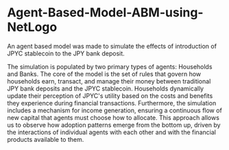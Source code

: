 # Agent-Based-Model-ABM-using-NetLogo
An agent based model was made to simulate the effects of introduction of JPYC stablecoin to the JPY bank deposit. 

The simulation is populated by two primary types of agents: Households and Banks. The core of the model is the set of rules that govern how households earn, transact, and manage their money between traditional JPY bank deposits and the JPYC stablecoin. Households dynamically update their perception of JPYC's utility based on the costs and benefits they experience during financial transactions. Furthermore, the simulation includes a mechanism for income generation, ensuring a continuous flow of new capital that agents must choose how to allocate. This approach allows us to observe how adoption patterns emerge from the bottom up, driven by the interactions of individual agents with each other and with the financial products available to them.
